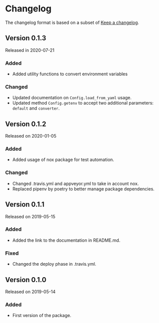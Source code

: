# Changelog

The changelog format is based on a subset of [Keep a changelog](https://keepachangelog.com/en/1.0.0/).

## Version 0.1.3

Released in 2020-07-21

### Added

- Added utility functions to convert environment variables

### Changed

- Updated documentation on `Config.load_from_yaml` usage.
- Updated method `Config.getenv` to accept two additional parameters: `default` and `converter`.


## Version 0.1.2

Released on 2020-01-05

### Added

- Added usage of nox package for test automation.

### Changed

- Changed .travis.yml and appveyor.yml to take in account nox.
- Replaced pipenv by poetry to better manage package dependencies.

## Version 0.1.1

Released on 2019-05-15

### Added

- Added the link to the documentation in README.md.

### Fixed

- Changed the deploy phase in .travis.yml.

## Version 0.1.0

Released on 2019-05-14

### Added

- First version of the package.